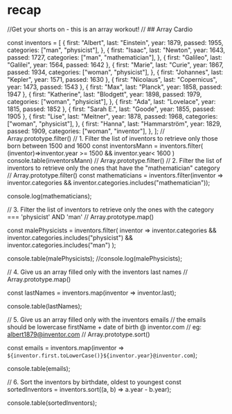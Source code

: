 # recap
//Get your shorts on - this is an array workout!
// ## Array Cardio


const inventors = [
    {
      first: "Albert",
      last: "Einstein",
      year: 1879,
      passed: 1955,
      categories: ["man", "physicist"],
    },
    {
      first: "Isaac",
      last: "Newton",
      year: 1643,
      passed: 1727,
      categories: ["man", "mathematician"],
    },
    { first: "Galileo", last: "Galilei", year: 1564, passed: 1642 },
    {
      first: "Marie",
      last: "Curie",
      year: 1867,
      passed: 1934,
      categories: ["woman", "physicist"],
    },
    { first: "Johannes", last: "Kepler", year: 1571, passed: 1630 },
    { first: "Nicolaus", last: "Copernicus", year: 1473, passed: 1543 },
    { first: "Max", last: "Planck", year: 1858, passed: 1947 },
    {
      first: "Katherine",
      last: "Blodgett",
      year: 1898,
      passed: 1979,
      categories: ["woman", "physicist"],
    },
    { first: "Ada", last: "Lovelace", year: 1815, passed: 1852 },
    { first: "Sarah E.", last: "Goode", year: 1855, passed: 1905 },
    {
      first: "Lise",
      last: "Meitner",
      year: 1878,
      passed: 1968,
      categories: ["woman", "physicist"],
    },
    {
      first: "Hanna",
      last: "Hammarström",
      year: 1829,
      passed: 1909,
      categories: ["woman", "inventor"],
    },
  ];
  // Array.prototype.filter()
  // 1. Filter the list of inventors to retrieve only those born between 1500 and 1600
  const inventorsMann = inventors.filter(
    (inventor)=>inventor.year >= 1500  && inventor.year< 1600
  )
  console.table(inventorsMann)
  // Array.prototype.filter()
  // 2. Filter the list of inventors to retrieve only the ones that have the "mathematician" category
  // Array.prototype.filter()
  const mathematicians = inventors.filter(inventor => inventor.categories && inventor.categories.includes("mathematician"));

  console.log(mathematicians);
  
  // 3. Filter the list of inventors to retrieve only the ones with the category === 'physicist' AND 'man'
  // Array.prototype.map()

  const malePhysicists = inventors.filter(
    inventor => inventor.categories && 
    inventor.categories.includes("physicist") && 
    inventor.categories.includes("man")
  );
  
  console.table(malePhysicists);
  //console.log(malePhysicists);

  
  // 4. Give us an array filled only with the inventors last names
  // Array.prototype.map()

  const lastNames = inventors.map(inventor => inventor.last);

  console.table(lastNames);


  // 5. Give us an array filled only with the inventors emails
  // the emails should be lowercase firstName + date of birth @ inventor.com
  // eg: albert1879@inventor.com
  // Array.prototype.sort()

  const emails = inventors.map(inventor => `${inventor.first.toLowerCase()}${inventor.year}@inventor.com`);

console.table(emails);



  // 6. Sort the inventors by birthdate, oldest to youngest
  const sortedInventors = inventors.sort((a, b) => a.year - b.year);

console.table(sortedInventors);

